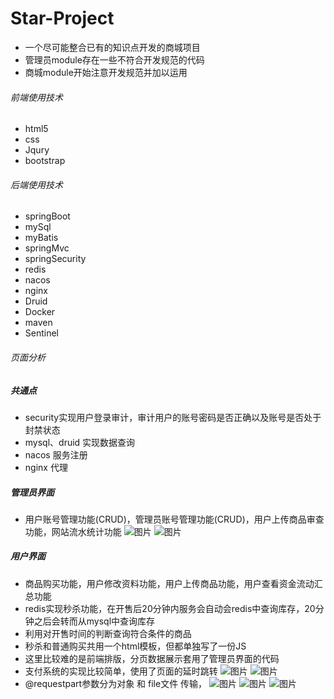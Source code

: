 # Star-Project
* 一个尽可能整合已有的知识点开发的商城项目
* 管理员module存在一些不符合开发规范的代码
* 商城module开始注意开发规范并加以运用
###### 前端使用技术
* html5
* css
* Jqury
* bootstrap
###### 后端使用技术
* springBoot
* mySql
* myBatis
* springMvc
* springSecurity
* redis
* nacos
* nginx
* Druid
* Docker
* maven
* Sentinel
###### 页面分析
##### 共通点
* security实现用户登录审计，审计用户的账号密码是否正确以及账号是否处于封禁状态
* mysql、druid 实现数据查询
* nacos 服务注册
* nginx 代理
##### 管理员界面
* 用户账号管理功能(CRUD)，管理员账号管理功能(CRUD)，用户上传商品审查功能，网站流水统计功能
![图片](https://user-images.githubusercontent.com/61684007/165207883-2ca24861-745d-4bc1-9bf7-b5f64f0adffd.png)
![图片](https://user-images.githubusercontent.com/61684007/165207895-0a5f8ecb-4f98-472b-af2d-294d02571fe6.png)

##### 用户界面
* 商品购买功能，用户修改资料功能，用户上传商品功能，用户查看资金流动汇总功能
* redis实现秒杀功能，在开售后20分钟内服务会自动会redis中查询库存，20分钟之后会转而从mysql中查询库存
* 利用对开售时间的判断查询符合条件的商品
* 秒杀和普通购买共用一个html模板，但都单独写了一份JS
* 这里比较难的是前端排版，分页数据展示套用了管理员界面的代码
* 支付系统的实现比较简单，使用了页面的延时跳转
![图片](https://user-images.githubusercontent.com/61684007/165209267-b65165fd-ea3d-4d63-80dc-1d3ca004dd5e.png)
![图片](https://user-images.githubusercontent.com/61684007/165414656-5bf1ccf4-b9a4-4919-ad0b-93b3ac6a1046.png)
* @requestpart参数分为对象 和 file文件 传输，
![图片](https://user-images.githubusercontent.com/61684007/165413129-7c76fd01-1078-49b5-960c-bca5432e07b6.png)
![图片](https://user-images.githubusercontent.com/61684007/165413246-c4dda3df-4eba-4589-8bb9-d8c578135ef3.png)
![图片](https://user-images.githubusercontent.com/61684007/165413262-27296e96-23eb-4efc-a973-553fcc6208ac.png)
